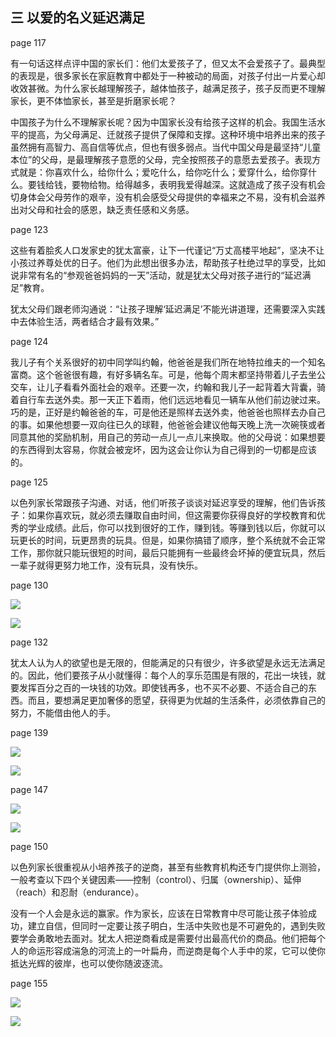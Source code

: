 ## 三 以爱的名义延迟满足

page 117

有一句话这样点评中国的家长们：他们太爱孩子了，但又太不会爱孩子了。最典型的表现是，很多家长在家庭教育中都处于一种被动的局面，对孩子付出一片爱心却收效甚微。为什么家长越理解孩子，越体恤孩子，越满足孩子，孩子反而更不理解家长，更不体恤家长，甚至是折磨家长呢？

中国孩子为什么不理解家长呢？因为中国家长没有给孩子这样的机会。我国生活水平的提高，为父母满足、迁就孩子提供了保障和支撑。这种环境中培养出来的孩子虽然拥有高智力、高自信等优点，但也有很多弱点。当代中国父母是最坚持“儿童本位”的父母，是最理解孩子意愿的父母，完全按照孩子的意愿去爱孩子。表现方式就是：你喜欢什么，给你什么；爱吃什么，给你吃什么；爱穿什么，给你穿什么。要钱给钱，要物给物。给得越多，表明我爱得越深。这就造成了孩子没有机会切身体会父母劳作的艰辛，没有机会感受父母提供的幸福来之不易，没有机会滋养出对父母和社会的感恩，缺乏责任感和义务感。

page 123

这些有着脍炙人口发家史的犹太富豪，让下一代谨记“万丈高楼平地起”，坚决不让小孩过养尊处优的日子。他们为此想出很多办法，帮助孩子杜绝过早的享受，比如说非常有名的“参观爸爸妈妈的一天”活动，就是犹太父母对孩子进行的“延迟满足”教育。

犹太父母们跟老师沟通说：“让孩子理解‘延迟满足’不能光讲道理，还需要深入实践中去体验生活，两者结合才最有效果。”

page 124

我儿子有个关系很好的初中同学叫约翰，他爸爸是我们所在地特拉维夫的一个知名富商。这个爸爸很有趣，有好多辆名车。可是，他每个周末都坚持带着儿子去坐公交车，让儿子看看外面社会的艰辛。还要一次，约翰和我儿子一起背着大背囊，骑着自行车去送外卖。那一天正下着雨，他们远远地看见一辆车从他们前边驶过来。巧的是，正好是约翰爸爸的车，可是他还是照样去送外卖，他爸爸也照样去办自己的事。如果他想要一双向往已久的球鞋，他爸爸会建议他每天晚上洗一次碗筷或者同意其他的奖励机制，用自己的劳动一点儿一点儿来换取。他的父母说：如果想要的东西得到太容易，你就会被宠坏，因为这会让你认为自己得到的一切都是应该的。

page 125

以色列家长常跟孩子沟通、对话，他们听孩子谈谈对延迟享受的理解，他们告诉孩子：如果你喜欢玩，就必须去赚取自由时间，但这需要你获得良好的学校教育和优秀的学业成绩。此后，你可以找到很好的工作，赚到钱。等赚到钱以后，你就可以玩更长的时间，玩更昂贵的玩具。但是，如果你搞错了顺序，整个系统就不会正常工作，那你就只能玩很短的时间，最后只能拥有一些最终会坏掉的便宜玩具，然后一辈子就得更努力地工作，没有玩具，没有快乐。

page 130

![](./page-130.jpg)

![](./page-131.jpg)

page 132

犹太人认为人的欲望也是无限的，但能满足的只有很少，许多欲望是永远无法满足的。因此，他们要孩子从小就懂得：每个人的享乐范围是有限的，花出一块钱，就要发挥百分之百的一块钱的功效。即使钱再多，也不买不必要、不适合自己的东西。而且，要想满足更加奢侈的愿望，获得更为优越的生活条件，必须依靠自己的努力，不能借由他人的手。

page 139

![](./page-139.jpg)

![](./page-140.jpg)

page 147

![](./page-147.jpg)

![](./page-148.jpg)

page 150

以色列家长很重视从小培养孩子的逆商，甚至有些教育机构还专门提供你上测验，一般考查以下四个关键因素——控制（control）、归属（ownership）、延伸（reach）和忍耐（endurance）。

没有一个人会是永远的赢家。作为家长，应该在日常教育中尽可能让孩子体验成功，建立自信，但同时一定要让孩子明白，生活中失败也是不可避免的，遇到失败要学会勇敢地去面对。犹太人把逆商看成是需要付出最高代价的商品。他们把每个人的命运形容成湍急的河流上的一叶扁舟，而逆商是每个人手中的浆，它可以使你抵达光辉的彼岸，也可以使你随波逐流。

page 155

![](./page-155.jpg)

![](./page-156.jpg)
